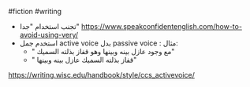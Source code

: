 #fiction #writing

- تجنب استخدام "جدا" https://www.speakconfidentenglish.com/how-to-avoid-using-very/
- استخدم جمل active voice بدل passive voice : مثال:
  - " مع وجود عازل بينه وبينها وهو قفاز بذلته السميك"
  - " قفاز بذلته السميك عازل بينه وبينها"

https://writing.wisc.edu/handbook/style/ccs_activevoice/
